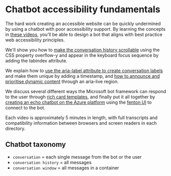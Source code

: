 # Chatbot accessibility fundamentals #
The hard work creating an accessible website can be quickly undermined by using a chatbot with poor accessibility support. By learning the concepts in [these videos](https://www.youtube.com/playlist?list=PLknXoWiYr_QynKoP276ZlGV73aM8uWdq_), you’ll be able to design a bot that aligns with best practice web accessibility principles.

We'll show you how to [make the conversation history scrollable](https://www.youtube.com/watch?v=pHvMPSL_2CM&list=PLknXoWiYr_QynKoP276ZlGV73aM8uWdq_&index=2&t=0s) using the CSS property overflow-y and appear in the keyboard focus sequence by adding the tabindex attribute.

We explain how to [use the aria-label attribute to create conversation labels](https://www.youtube.com/watch?v=NYLo6cdz5_Y&list=PLknXoWiYr_QynKoP276ZlGV73aM8uWdq_&index=3&t=0s) and make them unique by adding a timestamp, and [how to announce and prioritise dynamic content](https://www.youtube.com/watch?v=A6nhXP-RHwE&list=PLknXoWiYr_QynKoP276ZlGV73aM8uWdq_&index=4&t=0s) through an aria-live region. 

We discuss several different ways the Microsoft bot framework can respond to the user through [rich card templates](https://www.youtube.com/watch?v=F5A6XC5m8gY&list=PLknXoWiYr_QynKoP276ZlGV73aM8uWdq_&index=5&t=0s), and finally put it all together by [creating an echo chatbot on the Azure platform](https://www.youtube.com/watch?v=41nwy4oAWtc) using the [fenton UI](https://github.com/canaxess/fenton) to connect to the bot. 

Each video is approximately 5 minutes in length, with full transcripts and compatibility information between browsers and screen readers in each directory.

## Chatbot taxonomy ##
* `conversation` = each single message from the bot or the user
* `conversation history` = all messages 
* `conversation window` = all messages in a container

